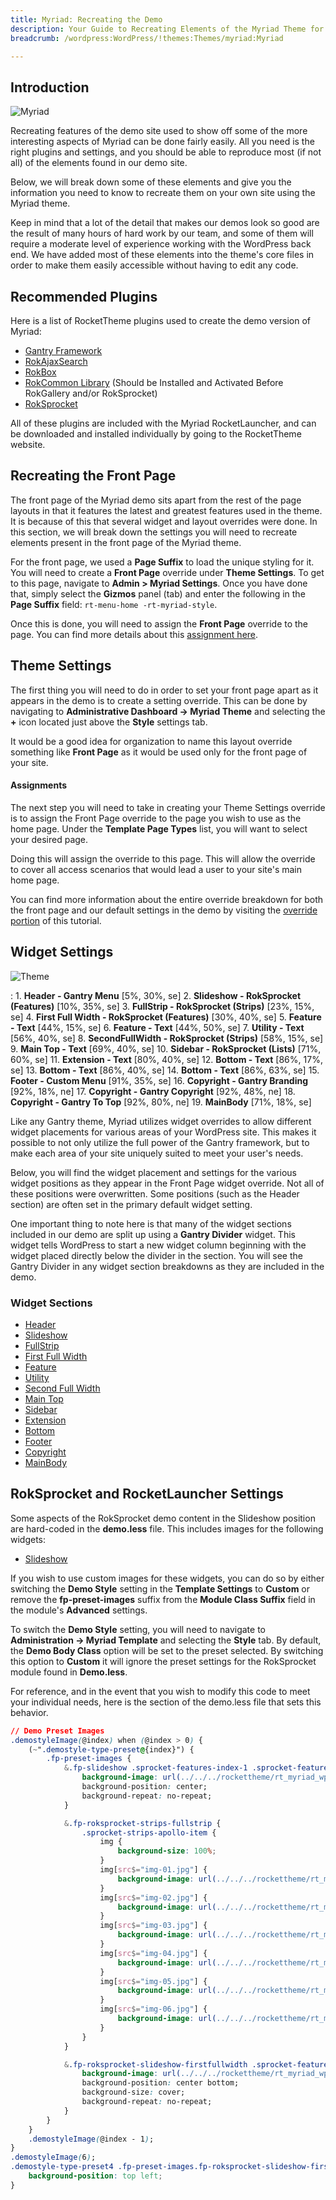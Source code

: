 ```yaml
---
title: Myriad: Recreating the Demo
description: Your Guide to Recreating Elements of the Myriad Theme for WordPress
breadcrumb: /wordpress:WordPress/!themes:Themes/myriad:Myriad

---
```


Introduction
-----

![Myriad](assets/myriad.jpeg)

Recreating features of the demo site used to show off some of the more interesting aspects of Myriad can be done fairly easily. All you need is the right plugins and settings, and you should be able to reproduce most (if not all) of the elements found in our demo site.

Below, we will break down some of these elements and give you the information you need to know to recreate them on your own site using the Myriad theme.

Keep in mind that a lot of the detail that makes our demos look so good are the result of many hours of hard work by our team, and some of them will require a moderate level of experience working with the WordPress back end. We have added most of these elements into the theme's core files in order to make them easily accessible without having to edit any code.

Recommended Plugins
-----

Here is a list of RocketTheme plugins used to create the demo version of Myriad:

* [Gantry Framework](http://gantry.org/downloads)
* [RokAjaxSearch](http://www.rockettheme.com/wordpress/plugins/rokajaxsearch)
* [RokBox](http://www.rockettheme.com/wordpress/plugins/rokbox)
* [RokCommon Library](http://www.rockettheme.com/wordpress/plugins/rokutilities) (Should be Installed and Activated Before RokGallery and/or RokSprocket)
* [RokSprocket](../../plugins/roksprocket/)

All of these plugins are included with the Myriad RocketLauncher, and can be downloaded and installed individually by going to the RocketTheme website.

Recreating the Front Page
-----

The front page of the Myriad demo sits apart from the rest of the page layouts in that it features the latest and greatest features used in the theme. It is because of this that several widget and layout overrides were done. In this section, we will break down the settings you will need to recreate elements present in the front page of the Myriad theme.

For the front page, we used a **Page Suffix** to load the unique styling for it. You will need to create a **Front Page** override under **Theme Settings**. To get to this page, navigate to **Admin > Myriad Settings**. Once you have done that, simply select the **Gizmos** panel (tab) and enter the following in the **Page Suffix** field: `rt-menu-home -rt-myriad-style`. 

Once this is done, you will need to assign the **Front Page** override to the page. You can find more details about this [assignment here](demo_override.md#assignments).

Theme Settings
-----

The first thing you will need to do in order to set your front page apart as it appears in the demo is to create a setting override. This can be done by navigating to **Administrative Dashboard -> Myriad Theme** and selecting the **+** icon located just above the **Style** settings tab.

It would be a good idea for organization to name this layout override something like **Front Page** as it would be used only for the front page of your site.

#### Assignments

The next step you will need to take in creating your Theme Settings override is to assign the Front Page override to the page you wish to use as the home page. Under the **Template Page Types** list, you will want to select your desired page.

Doing this will assign the override to this page. This will allow the override to cover all access scenarios that would lead a user to your site's main home page.

You can find more information about the entire override breakdown for both the front page and our default settings in the demo by visiting the [override portion](demo_override.md) of this tutorial.

Widget Settings
-----

![Theme](assets/myriad2.jpeg)

:   1. **Header - Gantry Menu** [5%, 30%, se]
    2. **Slideshow - RokSprocket (Features)** [10%, 35%, se]
    3. **FullStrip - RokSprocket (Strips)**  [23%, 15%, se]
    4. **First Full Width - RokSprocket (Features)**  [30%, 40%, se]
    5. **Feature - Text**  [44%, 15%, se]
    6. **Feature - Text**  [44%, 50%, se]
    7. **Utility - Text**  [56%, 40%, se]
    8. **SecondFullWidth - RokSprocket (Strips)**  [58%, 15%, se]
    9. **Main Top - Text** [69%, 40%, se]
    10. **Sidebar - RokSprocket (Lists)** [71%, 60%, se]
    11. **Extension - Text** [80%, 40%, se]
    12. **Bottom - Text** [86%, 17%, se]
    13. **Bottom - Text** [86%, 40%, se]
    14. **Bottom - Text** [86%, 63%, se]
    15. **Footer - Custom Menu** [91%, 35%, se]
    16. **Copyright - Gantry Branding** [92%, 18%, ne]
    17. **Copyright - Gantry Copyright** [92%, 48%, ne]
    18. **Copyright - Gantry To Top** [92%, 80%, ne]
    19. **MainBody** [71%, 18%, se]

Like any Gantry theme, Myriad utilizes widget overrides to allow different widget placements for various areas of your WordPress site. This makes it possible to not only utilize the full power of the Gantry framework, but to make each area of your site uniquely suited to meet your user's needs.

Below, you will find the widget placement and settings for the various widget positions as they appear in the Front Page widget override. Not all of these positions were overwritten. Some positions (such as the Header section) are often set in the primary default widget setting.

One important thing to note here is that many of the widget sections included in our demo are split up using a **Gantry Divider** widget. This widget tells WordPress to start a new widget column beginning with the widget placed directly below the divider in the section. You will see the Gantry Divider in any widget section breakdowns as they are included in the demo.

### Widget Sections

* [Header](demo_header.md)
* [Slideshow](demo_slideshow.md)
* [FullStrip](demo_fullstrip.md)
* [First Full Width](demo_firstfullwidth.md)
* [Feature](demo_feature.md)
* [Utility](demo_utility.md)
* [Second Full Width](demo_secondfullwidth.md)
* [Main Top](demo_maintop.md)
* [Sidebar](demo_sidebar.md)
* [Extension](demo_extension.md)
* [Bottom](demo_bottom.md)
* [Footer](demo_footer.md)
* [Copyright](demo_copyright.md)
* [MainBody](demo_mainbody)

RokSprocket and RocketLauncher Settings
------

Some aspects of the RokSprocket demo content in the Slideshow position are hard-coded in the **demo.less** file. This includes images for the following widgets:

* [Slideshow](demo_slideshow.md)

If you wish to use custom images for these widgets, you can do so by either switching the **Demo Style** setting in the **Template Settings** to **Custom** or remove the **fp-preset-images** suffix from the **Module Class Suffix** field in the module's **Advanced** settings. 

To switch the **Demo Style** setting, you will need to navigate to **Administration -> Myriad Template** and selecting the **Style** tab. By default, the **Demo Body Class** option will be set to the preset selected. By switching this option to **Custom** it will ignore the preset settings for the RokSprocket module found in **Demo.less**.

For reference, and in the event that you wish to modify this code to meet your individual needs, here is the section of the demo.less file that sets this behavior.

~~~ .css
// Demo Preset Images
.demostyleImage(@index) when (@index > 0) {
    (~".demostyle-type-preset@{index}") {
        .fp-preset-images {
            &.fp-slideshow .sprocket-features-index-1 .sprocket-features-img-container.sprocket-fullslideshow-image {
                background-image: url(../../../rockettheme/rt_myriad_wp/home/fp-slideshow/img-01-preset-@{index}.jpg) !important;
                background-position: center;
                background-repeat: no-repeat;
            }

            &.fp-roksprocket-strips-fullstrip {
                .sprocket-strips-apollo-item {
                    img {
                        background-size: 100%;
                    }
                    img[src$="img-01.jpg"] {
                        background-image: url(../../../rockettheme/rt_myriad_wp/home/fp-fullstrip/img-01-preset-@{index}.jpg);
                    }
                    img[src$="img-02.jpg"] {
                        background-image: url(../../../rockettheme/rt_myriad_wp/home/fp-fullstrip/img-02-preset-@{index}.jpg);
                    }
                    img[src$="img-03.jpg"] {
                        background-image: url(../../../rockettheme/rt_myriad_wp/home/fp-fullstrip/img-03-preset-@{index}.jpg);
                    }
                    img[src$="img-04.jpg"] {
                        background-image: url(../../../rockettheme/rt_myriad_wp/home/fp-fullstrip/img-04-preset-@{index}.jpg);
                    }
                    img[src$="img-05.jpg"] {
                        background-image: url(../../../rockettheme/rt_myriad_wp/home/fp-fullstrip/img-05-preset-@{index}.jpg);
                    }
                    img[src$="img-06.jpg"] {
                        background-image: url(../../../rockettheme/rt_myriad_wp/home/fp-fullstrip/img-06-preset-@{index}.jpg);
                    }
                }
            }

            &.fp-roksprocket-slideshow-firstfullwidth .sprocket-features-index-1 .sprocket-features-img-container img {
                background-image: url(../../../rockettheme/rt_myriad_wp/home/fp-firstfullwidth/img-01-preset-@{index}.jpg) !important;
                background-position: center bottom;
                background-size: cover;
                background-repeat: no-repeat;
            }
        }
    }
    .demostyleImage(@index - 1);
}
.demostyleImage(6);
.demostyle-type-preset4 .fp-preset-images.fp-roksprocket-slideshow-firstfullwidth .sprocket-features-index-1 .sprocket-features-img-container img {
    background-position: top left;
}
~~~

